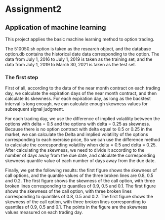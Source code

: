 # Assignment2
## Application of machine learning
This project applies the basic machine learning method to option trading.

The 510050.sh option is taken as the research object, and the database option.db contains the historical date data corresponding to the option. The data from July 1, 2016 to July 1, 2019 is taken as the training set, and the data from July 1, 2019 to March 30, 2021 is taken as the test set.

### The first step
First of all, according to the data of the near month contract on each trading day, we calculate the expiration days of the near month contract, and then calculate its skewness. For each expiration day, as long as the backtest interval is long enough, we can calculate enough skewness values for subsequent signal judgment.

For each trading day, we use the difference of implied volatility between the options with delta = 0.5 and the options with delta = 0.25 as skewness. Because there is no option contract with delta equal to 0.5 or 0.25 in the market, we can calculate the Delta and implied volatility of the options corresponding to each exercise price, So we can use the difference method to calculate the corresponding volatility when delta = 0.5 and delta = 0.25. After calculating the skewness, we need to divide it according to the number of days away from the due date, and calculate the corresponding skewness quantile value of each number of days away from the due date.

Finally, we get the following results: the first figure shows the skewness of call options, and the quantile values of the three broken lines are 0.8, 0.5 and 0.2. The first figure shows the skewness of the call option, with three broken lines corresponding to quantiles of 0.9, 0.5 and 0.1. The first figure shows the skewness of the call option, with three broken lines corresponding to quantiles of 0.8, 0.5 and 0.2. The first figure shows the skewness of the call option, with three broken lines corresponding to quantiles of 0.9, 0.5 and 0.1. The points in the figure are the skewness values measured on each trading day.


